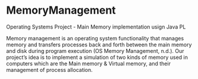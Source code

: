 # MemoryManagement
Operating Systems Project - Main Memory implementation usign Java PL

Memory management is an operating system functionality that manages memory and transfers processes back and forth between the main memory and disk during program execution (OS Memory Management, n.d.). Our project’s idea is to implement a simulation of two kinds of memory used in computers which are the Main memory & Virtual memory, and their management of process allocation.
